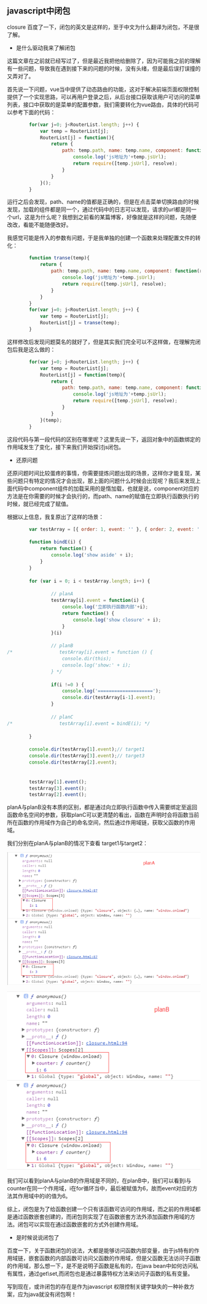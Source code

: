 ## javascript中闭包

closure 百度了一下，闭包的英文是这样的，至于中文为什么翻译为闭包，不是很了解。

- 是什么驱动我来了解闭包

这篇文章在之前就已经写过了，但是最近我把他给删除了，因为可能我之前的理解有一些问题，导致我在遇到接下来的问题的时候，没有头绪，但是最后误打误撞的又弄对了。

首先说一下问题，vue当中提供了动态路由的功能，这对于解决前端页面权限控制提供了一个实现思路，可以再用户登录之后，从后台接口获取该用户可访问的菜单列表，接口中获取的是菜单的配置参数，我们需要转化为vue路由，具体的代码可以参考下面的代码：

````javascript
		for(var j=0; j<RouterList.length; j++) {
			var temp = RouterList[j];
			RouterList[j] = function(){
				return {
					path: temp.path, name: temp.name, component: function(resolve) {
						console.log('js地址为'+temp.jsUrl);
						return require([temp.jsUrl], resolve);
					}
				}
			}();
		}
````

运行之后会发现，path、name的值都是正确的，但是在点击菜单切换路由的时候发现，加载的组件都是同一个，通过代码中的日志可以发现，请求的url都是同一个url，这是为什么呢？我想到之前看的某篇博客，好像就是这样的问题，先随便改改，看能不能随便改好。

我感觉可能是传入的参数有问题，于是我单独的创建一个函数来处理配置文件的转化：

````javascript
		function transe(temp){
			return {
				path: temp.path, name: temp.name, component: function(resolve) {
					console.log('js地址为'+temp.jsUrl);
					return require([temp.jsUrl], resolve);
				}
			}
		}
		for(var j=0; j<RouterList.length; j++) {
			var temp = RouterList[j];
			RouterList[j] = transe(temp);
		}
````

这样修改后发现问题莫名的就好了，但是其实我们完全可以不这样做，在理解完闭包后我是这么做的：

````javascript
		for(var j=0; j<RouterList.length; j++) {
			var temp = RouterList[j];
			RouterList[j] = function(temp){
				return {
					path: temp.path, name: temp.name, component: function(resolve) {
						console.log('js地址为'+temp.jsUrl);
						return require([temp.jsUrl], resolve);
					}
				}
			}(temp);
		}
````

这段代码与第一段代码的区别在哪里呢？这里先说一下，返回对象中的函数绑定的作用域发生了变化，接下来我们开始探讨js闭包。

- 还原问题

还原问题时间比较蛋疼的事情，你需要提炼问题出现的场景，这样你才能复现，某些问题只有特定的情况才会出现，那上面的问题什么时候会出现呢？我后来发现上面代码中component组件的加载采用的是惰加载，也就是说，component对应的方法是在你需要的时候才会执行的，而path、name的赋值在立即执行函数执行的时候，就已经完成了赋值。

根据以上信息，我复原出了这样的场景：

````javascript
        var testArray = [{ order: 1, event: '' }, { order: 2, event: '' }, { order: 3, event: '' }, { order: 4, event: '' }, { order: 5, event: '' }, { order: 6, event: '' }];

        function bindE(i) {
            return function() {
                console.log('show aside' + i);
            }
        }

        for (var i = 0; i < testArray.length; i++) {

                // planA
                testArray[i].event = function(i) {
                    console.log('立即执行函数内部'+i);
                    return function() {
                        console.log('show closure' + i);
                    }
                }(i)
                
                // planB
/*                 testArray[i].event = function () {
                    console.dir(this);
                    console.log('show:' + i);
                } */

                if(i !=0 ) {
                    console.log('====================');
                    console.dir(testArray[i-1].event);
                }

                // planC
/*                 testArray[i].event = bindE(i); */

        }

        console.dir(testArray[1].event);// target1
        console.dir(testArray[3].event);// target3
        console.dir(testArray[2].event);
        

        testArray[1].event();
        testArray[3].event();
        testArray[2].event();
````

planA与planB没有本质的区别，都是通过向立即执行函数中传入需要绑定至返回函数命名空间的参数，获取planC可以更清楚的看出，函数在声明时会将函数当前所在函数的作用域作为自己的命名空间，然后通过作用域链，获取父函数的作用域。

我们分别在planA与planB的情况下查看 target1与target2：

![planA](/img/javascript/planA.png)

![planB](/img/javascript/planB.png)

我们可以看到planA与planB的作用域是不同的，在planB中，我们可以看到i与counter在同一个作用域，i在for循环当中，最后被赋值为6，故而event对应的方法其作用域中的i的值为6。

综上，闭包是为了给函数创建一个只有该函数可访问的作用域，而之前的作用域都是通过函数嵌套创建的，而闭包则实现了在函数嵌套方法外添加函数作用域的方法。闭包可以实现在通过函数嵌套的方式外创建作用域。

- 是时候说说闭包了

百度一下，关于函数闭包的说法，大都是能够访问函数内部变量，由于js特有的作用域链，嵌套函数的内部函数可访问父函数的作用域，但是父函数无法访问子函数的作用域，那么想一下，是不是说明子函数是私有的，在java bean中如何访问私有属性，通过get\set,而闭包也是通过暴露特权方法来访问子函数的私有变量。

写到现在，或许闭包的存在是作为javascript 权限控制关键字缺失的一种补救方案，应为java就没有闭包啊！



